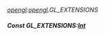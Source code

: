 _[opengl](../../modules/opengl/opengl-module.md):[opengl](../../modules/opengl/opengl-module.md).GL\_EXTENSIONS_
##### Const GL\_EXTENSIONS:[Int](../../modules/wonkey/wonkey-types-int.md)
